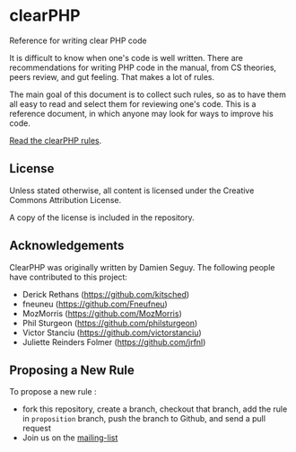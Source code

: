 clearPHP
========

Reference for writing clear PHP code 

It is difficult to know when one's code is well written. There are recommendations for writing PHP code in the manual, from CS theories, peers review, and gut feeling. That makes a lot of rules. 

The main goal of this document is to collect such rules, so as to have them all easy to read and select them for reviewing one's code. This is a reference document, in which anyone may look for ways to improve his code. 

<a href="rules/README.md">Read the clearPHP rules</a>.

License
------------------------------------

Unless stated otherwise, all content is licensed under the Creative Commons Attribution License.

A copy of the license is included in the repository.

Acknowledgements
------------------------------------

ClearPHP was originally written by Damien Seguy. The following people have contributed to this project:

* Derick Rethans (https://github.com/kitsched)
* fneuneu (https://github.com/Fneufneu)
* MozMorris (https://github.com/MozMorris)
* Phil Sturgeon (https://github.com/philsturgeon)
* Victor Stanciu (https://github.com/victorstanciu)
* Juliette Reinders Folmer (https://github.com/jrfnl)

Proposing a New Rule
------------------------------------

To propose a new rule :

- fork this repository, create a branch, checkout that branch, add the rule in `proposition` branch, push the branch to Github, and send a pull request
- Join us on the [mailing-list](https://groups.google.com/forum/#!forum/clearphp)
